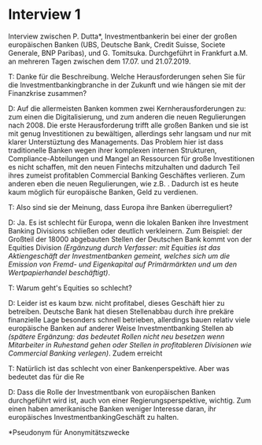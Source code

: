 # Interview 1
Interview zwischen P. Dutta*, Investmentbankerin bei einer der großen europäischen Banken (UBS, Deutsche Bank, Credit Suisse, Societe Generale, BNP Paribas), und G. Tomitsuka.
Durchgeführt in Frankfurt a.M. an mehreren Tagen zwischen dem 17.07. und 21.07.2019.

T: Danke für die Beschreibung. Welche Herausforderungen sehen Sie für die Investmentbankingbranche in der Zukunft und wie
 hängen sie mit der Finanzkrise zusammen?
 
D: Auf die allermeisten Banken kommen zwei Kernherausforderungen zu: zum einen die Digitalisierung, und zum anderen die neuen Regulierungen nach 2008. Die erste Herausforderung trifft alle großen Banken und sie ist mit genug Investitionen zu bewältigen, allerdings sehr langsam und nur mit klarer Unterstüztung des Managements. Das Problem hier ist dass traditionelle Banken wegen ihrer komplexen internen Strukturen, Compliance-Abteilungen und Mangel an Ressourcen für große Investitionen es nicht schaffen, mit den neuen Fintechs mitzuhalten und dadurch Teil ihres zumeist profitablen Commercial Banking Geschäftes verlieren.
Zum anderen eben die neuen Regulierungen, wie z.B. <TODO>. Dadurch ist es heute kaum möglich für europäische Banken, Geld zu verdienen.
 
T: Also sind sie der Meinung, dass Europa ihre Banken überreguliert?

D: Ja. Es ist schlecht für Europa, wenn die lokalen Banken ihre Investment Banking Divisions schließen oder deutlich verkleinern. Zum Beispiel: der Großteil der 18000 abgebauten Stellen der Deutschen Bank kommt von der Equities Division _(Ergänzung durch Verfasser: mit Equities ist das Aktiengeschäft der Investmentbanken gemeint, welches sich um die Emission von Fremd- und Eigenkapital auf Primärmärkten und um den Wertpapierhandel beschäftigt)_. 

T: Warum geht's Equities so schlecht?

D: Leider ist es kaum bzw. nicht profitabel, dieses Geschäft hier zu betreiben. Deutsche Bank hat diesen Stellenabbau durch ihre prekäre finanzielle Lage besonders schnell betrieben, allerdings bauen relativ viele europäische Banken auf anderer Weise Investmentbanking Stellen ab _(spätere Ergänzung: das bedeutet Rollen nicht neu besetzen wenn Mitarbeiter in Ruhestand gehen oder Stellen in profitableren Divisionen wie Commercial Banking verlegen)_. Zudem erreicht 

T: Natürlich ist das schlecht von einer Bankenperspektive. Aber was bedeutet das für die Re

D: Dass die Rolle der Investmentbank von europäischen Banken durchgeführt wird ist, auch von einer Regierungsperspektive, wichtig. Zum einen haben amerikanische Banken weniger Interesse daran, ihr europäisches InvestmentbankingGeschäft zu halten.



*Pseudonym für Anonymitätszwecke
